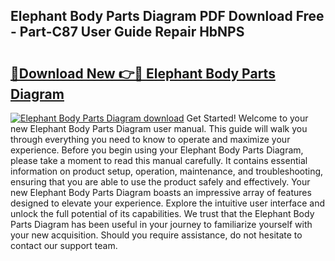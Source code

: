 ## Elephant Body Parts Diagram PDF Download Free - Part-C87 User Guide Repair HbNPS

# <h2><a href="http://dfnspr.blite.top/?on=Elephant+Body+Parts+Diagram">🔗Download New 👉🔴 Elephant Body Parts Diagram</a></h2>

[![Elephant Body Parts Diagram download](https://i.imgur.com/lujVjoI.png)](http://dfnspr.blite.top/?on=Elephant+Body+Parts+Diagram)
Get Started! Welcome to your new Elephant Body Parts Diagram user manual. This guide will walk you through everything you need to know to operate and maximize your experience. Before you begin using your Elephant Body Parts Diagram, please take a moment to read this manual carefully. It contains essential information on product setup, operation, maintenance, and troubleshooting, ensuring that you are able to use the product safely and effectively. Your new Elephant Body Parts Diagram boasts an impressive array of features designed to elevate your experience. Explore the intuitive user interface and unlock the full potential of its capabilities. We trust that the Elephant Body Parts Diagram has been useful in your journey to familiarize yourself with your new acquisition. Should you require assistance, do not hesitate to contact our support team.
